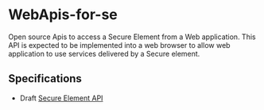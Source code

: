 WebApis-for-se
==============

Open source Apis to access a Secure Element from a Web application.
This API is expected to be implemented into a web browser to allow web application to use services delivered by a Secure element.

Specifications
--------------

* Draft [Secure Element API](http://globalplatform.github.io/WebApis-for-SE/doc/)
